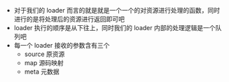 * 对于我们的 loader 而言的就是就是一个一个的对资源进行处理的函数，同时进行的是将处理后的资源进行返回即可吧
* loader 执行的顺序是从下往上，同时我们的 loader 内部的处理逻辑是一个队列吧
* 每一个 loader 接收的参数含有三个
  * source 原资源
  * map 源码映射
  * meta 元数据
